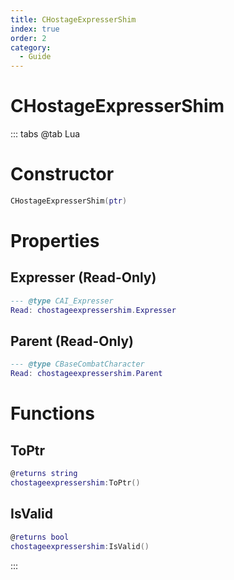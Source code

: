 ```yaml
---
title: CHostageExpresserShim
index: true
order: 2
category:
  - Guide
---
```


# CHostageExpresserShim

::: tabs
@tab Lua
# Constructor
```lua
CHostageExpresserShim(ptr)
```
# Properties
## Expresser (Read-Only)
```lua
--- @type CAI_Expresser
Read: chostageexpressershim.Expresser
```
## Parent (Read-Only)
```lua
--- @type CBaseCombatCharacter
Read: chostageexpressershim.Parent
```
# Functions
## ToPtr
```lua
@returns string
chostageexpressershim:ToPtr()
```
## IsValid
```lua
@returns bool
chostageexpressershim:IsValid()
```

:::